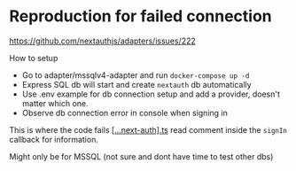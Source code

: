 # Reproduction for failed connection

https://github.com/nextauthjs/adapters/issues/222

How to setup

- Go to adapter/mssqlv4-adapter and run `docker-compose up -d`
- Express SQL db will start and create `nextauth` db automatically
- Use .env example for db connection setup and add a provider, doesn't matter which one.
- Observe db connection error in console when signing in

This is where the code fails [[...next-auth].ts](https://github.com/Fronix/next-auth-adapter--222/blob/35bcc8fd6b38113d676b75b0cf4cf951f25f39c4/pages/api/auth/%5B...nextauth%5D.ts#L60) read comment inside the `signIn` callback for information.

Might only be for MSSQL (not sure and dont have time to test other dbs)
